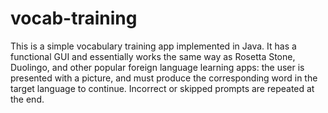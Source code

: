 # vocab-training

This is a simple vocabulary training app implemented in Java. It has a functional GUI and essentially works the same way as Rosetta Stone, Duolingo, and other popular foreign language learning apps: the user is presented with a picture, and must produce the corresponding word in the target language to continue. Incorrect or skipped prompts are repeated at the end.

